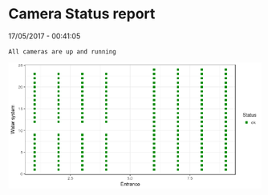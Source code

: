 Camera Status report
================
17/05/2017 - 00:41:05

    All cameras are up and running

![](camreport_files/figure-markdown_github/unnamed-chunk-2-1.png)

